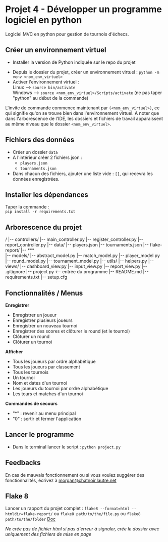 
# Projet 4 - Développer un programme logiciel en python 
Logiciel MVC en python pour gestion de tournois d'échecs. 


## Créer un environnement virtuel 

*  Installer la version de Python indiquée sur le repo du projet     
<!-- *  Copier le dossier téléchargé et extrait   -->
*  Depuis le dossier du projet, créer un environnement virtuel : `python -m venv <nom_env_virtuel>`     
*  Activer l'environnement virtuel :      
Linux --> `source bin/activate`        
Windows --> `source <nom_env_virtuel>/Scripts/activate` (ne pas taper "python" au début de la commande)     
     
L'invite de commande commence maintenant par 
`(<nom_env_virtuel>)`, ce qui signifie qu'on se trouve bien dans l'environnement virtuel. 
A noter que dans l'arborescence de l'IDE, les dossiers et fichiers de travail apparaissent au même niveau que le dossier `<nom_env_virtuel>`. 


## Fichiers des données 
*  Créer un dossier `data` 
*  A l'intérieur créer 2 fichiers json : 
    - `players.json` 
    - `tournaments.json` 
*  Dans chacun des fichiers, ajouter une liste vide : `[]`, qui recevra les données enregistrées. 


## Installer les dépendances 
Taper la commande :     
`pip install -r requirements.txt` 


## Arborescence du projet 

<racine du projet>/ 
    |-- controllers/
        |-- main_controller.py 
        |-- register_controller.py 
        |-- report_controller.py 
    |-- data/ 
        |-- players.json 
        |-- tournaments.json 
    |-- flake-report/ 
        |-- ***  
    |-- models/ 
        |-- abstract_model.py 
        |-- match_model.py 
        |-- player_model.py 
        |-- round_model.py 
        |-- tournament_model.py 
    |-- utils/ 
        |-- helpers.py 
    |-- views/ 
        |-- dashboard_view.py 
        |-- input_view.py 
        |-- report_view.py 
    |-- .gitignore 
    |-- project.py          <-- entrée du programme 
    |-- README.md 
    |-- requirements.txt 
    |-- setup.cfg  <!-- config flake8 --> 


## Fonctionnalités / Menus 

**Enregistrer** 
* Enregistrer un joueur 
* Enregistrer plusieurs joueurs 
* Enregistrer un nouveau tournoi 
* Enregistrer des scores et clôturer le round (et le tournoi) 
* Clôturer un round 
* Clôturer un tournoi 

**Afficher** 
* Tous les joueurs par ordre alphabétique 
* Tous les joueurs par classement  <!-- pas demandé mais c'est fait --> 
* Tous les tournois 
* Un tournoi 
* Nom et dates d'un tournoi 
* Les joueurs du tournoi par ordre alphabétique 
* Les tours et matches d'un tournoi 

**Commandes de secours** 
* "*" : revenir au menu principal 
* "0" : sortir et fermer l'application  


## Lancer le programme 
*  Dans le terminal lancer le script : 
`python project.py` 


## Feedbacks 
En cas de mauvais fonctionnement ou si vous voulez suggérer des fonctionnalités, écrivez à morgan@chatnoir.lautre.net 


## Flake 8 
Lancer un rapport du projet complet : 
`flake8 --format=html --htmldir=flake-report/` ou 
`flake8 path/to/the/file.py` ou 
`flake8 path/to/the/folder` 
[Doc](https://flake8.pycqa.org/en/latest/)

*Ne crée pas de fichier html si pas d'erreur à signaler, crée le dossier avec uniquement des fichiers de mise en page* 

